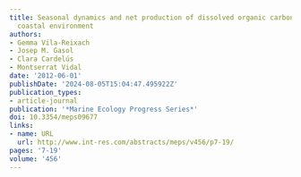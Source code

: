 ```yaml
---
title: Seasonal dynamics and net production of dissolved organic carbon in an oligotrophic
  coastal environment
authors:
- Gemma Vila-Reixach
- Josep M. Gasol
- Clara Cardelús
- Montserrat Vidal
date: '2012-06-01'
publishDate: '2024-08-05T15:04:47.495922Z'
publication_types:
- article-journal
publication: '*Marine Ecology Progress Series*'
doi: 10.3354/meps09677
links:
- name: URL
  url: http://www.int-res.com/abstracts/meps/v456/p7-19/
pages: '7-19'
volume: '456'
---
```

